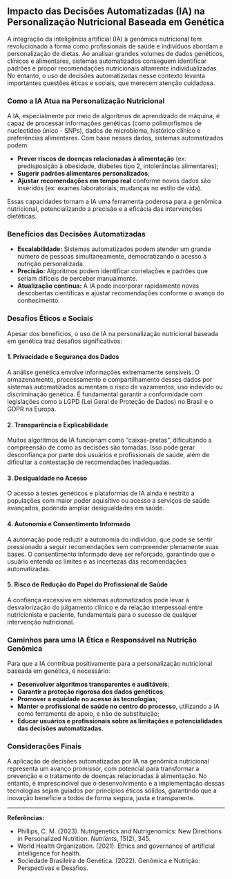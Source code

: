 
## Impacto das Decisões Automatizadas (IA) na Personalização Nutricional Baseada em Genética

A integração da inteligência artificial (IA) à genômica nutricional tem revolucionado a forma como profissionais de saúde e indivíduos abordam a personalização de dietas. Ao analisar grandes volumes de dados genéticos, clínicos e alimentares, sistemas automatizados conseguem identificar padrões e propor recomendações nutricionais altamente individualizadas. No entanto, o uso de decisões automatizadas nesse contexto levanta importantes questões éticas e sociais, que merecem atenção cuidadosa.

### Como a IA Atua na Personalização Nutricional

A IA, especialmente por meio de algoritmos de aprendizado de máquina, é capaz de processar informações genéticas (como polimorfismos de nucleotídeo único - SNPs), dados de microbioma, histórico clínico e preferências alimentares. Com base nesses dados, sistemas automatizados podem:

- **Prever riscos de doenças relacionadas à alimentação** (ex: predisposição à obesidade, diabetes tipo 2, intolerâncias alimentares);
- **Sugerir padrões alimentares personalizados**;
- **Ajustar recomendações em tempo real** conforme novos dados são inseridos (ex: exames laboratoriais, mudanças no estilo de vida).

Essas capacidades tornam a IA uma ferramenta poderosa para a genômica nutricional, potencializando a precisão e a eficácia das intervenções dietéticas.

### Benefícios das Decisões Automatizadas

- **Escalabilidade:** Sistemas automatizados podem atender um grande número de pessoas simultaneamente, democratizando o acesso à nutrição personalizada.
- **Precisão:** Algoritmos podem identificar correlações e padrões que seriam difíceis de perceber manualmente.
- **Atualização contínua:** A IA pode incorporar rapidamente novas descobertas científicas e ajustar recomendações conforme o avanço do conhecimento.

### Desafios Éticos e Sociais

Apesar dos benefícios, o uso de IA na personalização nutricional baseada em genética traz desafios significativos:

#### 1. **Privacidade e Segurança dos Dados**

A análise genética envolve informações extremamente sensíveis. O armazenamento, processamento e compartilhamento desses dados por sistemas automatizados aumentam o risco de vazamentos, uso indevido ou discriminação genética. É fundamental garantir a conformidade com legislações como a LGPD (Lei Geral de Proteção de Dados) no Brasil e o GDPR na Europa.

#### 2. **Transparência e Explicabilidade**

Muitos algoritmos de IA funcionam como “caixas-pretas”, dificultando a compreensão de como as decisões são tomadas. Isso pode gerar desconfiança por parte dos usuários e profissionais de saúde, além de dificultar a contestação de recomendações inadequadas.

#### 3. **Desigualdade no Acesso**

O acesso a testes genéticos e plataformas de IA ainda é restrito a populações com maior poder aquisitivo ou acesso a serviços de saúde avançados, podendo ampliar desigualdades em saúde.

#### 4. **Autonomia e Consentimento Informado**

A automação pode reduzir a autonomia do indivíduo, que pode se sentir pressionado a seguir recomendações sem compreender plenamente suas bases. O consentimento informado deve ser reforçado, garantindo que o usuário entenda os limites e as incertezas das recomendações automatizadas.

#### 5. **Risco de Redução do Papel do Profissional de Saúde**

A confiança excessiva em sistemas automatizados pode levar à desvalorização do julgamento clínico e da relação interpessoal entre nutricionista e paciente, fundamentais para o sucesso de qualquer intervenção nutricional.

### Caminhos para uma IA Ética e Responsável na Nutrição Genômica

Para que a IA contribua positivamente para a personalização nutricional baseada em genética, é necessário:

- **Desenvolver algoritmos transparentes e auditáveis**;
- **Garantir a proteção rigorosa dos dados genéticos**;
- **Promover a equidade no acesso às tecnologias**;
- **Manter o profissional de saúde no centro do processo**, utilizando a IA como ferramenta de apoio, e não de substituição;
- **Educar usuários e profissionais sobre as limitações e potencialidades das decisões automatizadas**.

### Considerações Finais

A aplicação de decisões automatizadas por IA na genômica nutricional representa um avanço promissor, com potencial para transformar a prevenção e o tratamento de doenças relacionadas à alimentação. No entanto, é imprescindível que o desenvolvimento e a implementação dessas tecnologias sejam guiados por princípios éticos sólidos, garantindo que a inovação beneficie a todos de forma segura, justa e transparente.

---
**Referências:**
- Phillips, C. M. (2023). Nutrigenetics and Nutrigenomics: New Directions in Personalized Nutrition. *Nutrients*, 15(2), 345.
- World Health Organization. (2021). Ethics and governance of artificial intelligence for health.
- Sociedade Brasileira de Genética. (2022). Genômica e Nutrição: Perspectivas e Desafios.
```
